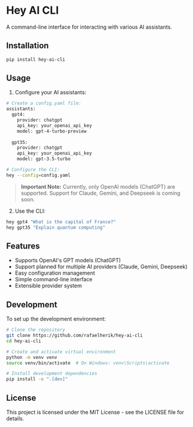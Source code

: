 # Hey AI CLI

A command-line interface for interacting with various AI assistants.

## Installation

```bash
pip install hey-ai-cli
```

## Usage

1. Configure your AI assistants:

```bash
# Create a config.yaml file:
assistants:
  gpt4:
    provider: chatgpt
    api_key: your_openai_api_key
    model: gpt-4-turbo-preview
  
  gpt35:
    provider: chatgpt
    api_key: your_openai_api_key
    model: gpt-3.5-turbo

# Configure the CLI:
hey --config=config.yaml
```

> **Important Note:** Currently, only OpenAI models (ChatGPT) are supported. Support for Claude, Gemini, and Deepseek is coming soon.

2. Use the CLI:

```bash
hey gpt4 "What is the capital of France?"
hey gpt35 "Explain quantum computing"
```

## Features

- Supports OpenAI's GPT models (ChatGPT)
- Support planned for multiple AI providers (Claude, Gemini, Deepseek)
- Easy configuration management
- Simple command-line interface
- Extensible provider system

## Development

To set up the development environment:

```bash
# Clone the repository
git clone https://github.com/rafaelherik/hey-ai-cli
cd hey-ai-cli

# Create and activate virtual environment
python -m venv venv
source venv/bin/activate  # On Windows: venv\Scripts\activate

# Install development dependencies
pip install -e ".[dev]"
```

## License

This project is licensed under the MIT License - see the LICENSE file for details.